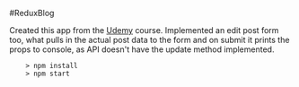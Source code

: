 #ReduxBlog

Created this app from the [Udemy](https://www.udemy.com/react-redux/) course.
Implemented an edit post form too, what pulls in the actual post data to the
form and on submit it prints the props to console, as API doesn't have the
update method implemented.

```
	> npm install
	> npm start
```
